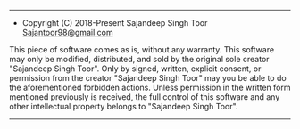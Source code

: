 *******************************************************
 * Copyright (C) 2018-Present
   Sajandeep Singh Toor
   Sajantoor98@gmail.com


This piece of software comes as is, without any warranty. This software may only be modified, distributed, and sold by the original sole creator "Sajandeep Singh Toor". Only by signed, written, explicit consent, or permission from the creator "Sajandeep Singh Toor" may you be able to do the aforementioned forbidden actions. Unless permission in the written form mentioned previously is received, the full control of this software and any other intellectual property belongs to "Sajandeep Singh Toor". 

 *******************************************************

